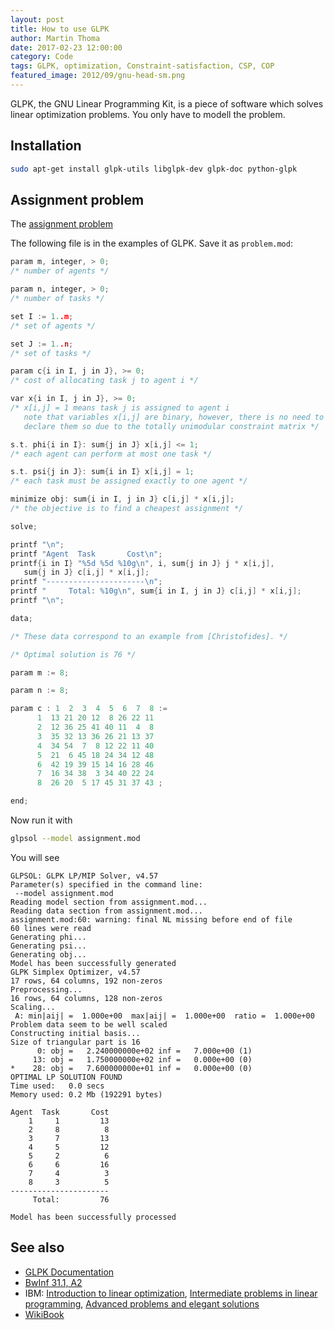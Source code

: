 ```yaml
---
layout: post
title: How to use GLPK
author: Martin Thoma
date: 2017-02-23 12:00:00
category: Code
tags: GLPK, optimization, Constraint-satisfaction, CSP, COP
featured_image: 2012/09/gnu-head-sm.png
---
```

GLPK, the GNU Linear Programming Kit, is a piece of software which solves linear optimization problems. You only have to modell the problem.


## Installation

```bash
sudo apt-get install glpk-utils libglpk-dev glpk-doc python-glpk
```


## Assignment problem
The <a href="http://en.wikipedia.org/wiki/Assignment_problem">assignment problem</a>

The following file is in the examples of GLPK. Save it as `problem.mod`:

```c
param m, integer, > 0;
/* number of agents */

param n, integer, > 0;
/* number of tasks */

set I := 1..m;
/* set of agents */

set J := 1..n;
/* set of tasks */

param c{i in I, j in J}, >= 0;
/* cost of allocating task j to agent i */

var x{i in I, j in J}, >= 0;
/* x[i,j] = 1 means task j is assigned to agent i
   note that variables x[i,j] are binary, however, there is no need to
   declare them so due to the totally unimodular constraint matrix */

s.t. phi{i in I}: sum{j in J} x[i,j] <= 1;
/* each agent can perform at most one task */

s.t. psi{j in J}: sum{i in I} x[i,j] = 1;
/* each task must be assigned exactly to one agent */

minimize obj: sum{i in I, j in J} c[i,j] * x[i,j];
/* the objective is to find a cheapest assignment */

solve;

printf "\n";
printf "Agent  Task       Cost\n";
printf{i in I} "%5d %5d %10g\n", i, sum{j in J} j * x[i,j],
   sum{j in J} c[i,j] * x[i,j];
printf "----------------------\n";
printf "     Total: %10g\n", sum{i in I, j in J} c[i,j] * x[i,j];
printf "\n";

data;

/* These data correspond to an example from [Christofides]. */

/* Optimal solution is 76 */

param m := 8;

param n := 8;

param c : 1  2  3  4  5  6  7  8 :=
      1  13 21 20 12  8 26 22 11
      2  12 36 25 41 40 11  4  8
      3  35 32 13 36 26 21 13 37
      4  34 54  7  8 12 22 11 40
      5  21  6 45 18 24 34 12 48
      6  42 19 39 15 14 16 28 46
      7  16 34 38  3 34 40 22 24
      8  26 20  5 17 45 31 37 43 ;

end;
```

Now run it with

```bash
glpsol --model assignment.mod
```

You will see

```text
GLPSOL: GLPK LP/MIP Solver, v4.57
Parameter(s) specified in the command line:
 --model assignment.mod
Reading model section from assignment.mod...
Reading data section from assignment.mod...
assignment.mod:60: warning: final NL missing before end of file
60 lines were read
Generating phi...
Generating psi...
Generating obj...
Model has been successfully generated
GLPK Simplex Optimizer, v4.57
17 rows, 64 columns, 192 non-zeros
Preprocessing...
16 rows, 64 columns, 128 non-zeros
Scaling...
 A: min|aij| =  1.000e+00  max|aij| =  1.000e+00  ratio =  1.000e+00
Problem data seem to be well scaled
Constructing initial basis...
Size of triangular part is 16
      0: obj =   2.240000000e+02 inf =   7.000e+00 (1)
     13: obj =   1.750000000e+02 inf =   0.000e+00 (0)
*    28: obj =   7.600000000e+01 inf =   0.000e+00 (0)
OPTIMAL LP SOLUTION FOUND
Time used:   0.0 secs
Memory used: 0.2 Mb (192291 bytes)

Agent  Task       Cost
    1     1         13
    2     8          8
    3     7         13
    4     5         12
    5     2          6
    6     6         16
    7     4          3
    8     3          5
----------------------
     Total:         76

Model has been successfully processed
```

## See also
<ul>
  <li><a href="http://www.gnu.org/software/glpk/">GLPK Documentation</a></li>
  <li><a href="https://martin-thoma.com/31-bwinf-runde-1-aufgabe-2/#losung-mit-glpk">BwInf 31.1, A2</a></li>
  <li>IBM: <a href="http://www.ibm.com/developerworks/linux/library/l-glpk1/">Introduction to linear optimization</a>, <a href="http://www.ibm.com/developerworks/linux/library/l-glpk2/">Intermediate problems in linear programming</a>, <a href="http://www.ibm.com/developerworks/linux/library/l-glpk3/">Advanced problems and elegant solutions</a></li>
  <li><a href="https://en.wikibooks.org/wiki/GLPK">WikiBook</a></li>
</ul>
